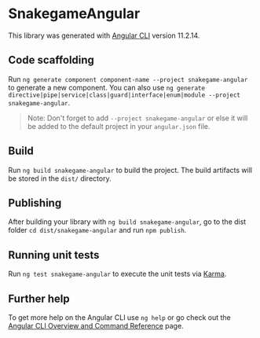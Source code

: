 # SnakegameAngular

This library was generated with [Angular CLI](https://github.com/angular/angular-cli) version 11.2.14.

## Code scaffolding

Run `ng generate component component-name --project snakegame-angular` to generate a new component. You can also use `ng generate directive|pipe|service|class|guard|interface|enum|module --project snakegame-angular`.
> Note: Don't forget to add `--project snakegame-angular` or else it will be added to the default project in your `angular.json` file. 

## Build

Run `ng build snakegame-angular` to build the project. The build artifacts will be stored in the `dist/` directory.

## Publishing

After building your library with `ng build snakegame-angular`, go to the dist folder `cd dist/snakegame-angular` and run `npm publish`.

## Running unit tests

Run `ng test snakegame-angular` to execute the unit tests via [Karma](https://karma-runner.github.io).

## Further help

To get more help on the Angular CLI use `ng help` or go check out the [Angular CLI Overview and Command Reference](https://angular.io/cli) page.
